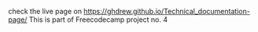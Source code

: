 check the live page on https://ghdrew.github.io/Technical_documentation-page/
This is part of Freecodecamp project no. 4 